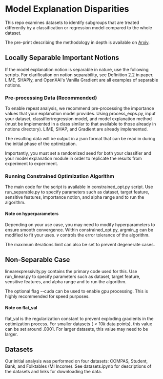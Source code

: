 # Model Explanation Disparities

This repo examines datasets to identify subgroups that are treated differently by a classification or regression model
compared to the whole dataset.

The pre-print describing the methodology in depth is available on [Arxiv](https://arxiv.org/abs/2303.01704).


## Locally Separable Important Notions

If the model explanation notion is separable in nature, use the following scripts. 
For clarification on notion separability, see Definition 2.2 in paper. LIME, SHAPly, and OpenXAI's Vanilla Gradient are
all examples of separable notions.

### Pre-processing Data (Recommended)

To enable repeat analysis, we recommend pre-processing the importance values that your explanation model provides.
Using process_exps.py, input your dataset, classifier/regression model, and model explanation method (must be implemented
in a class similar to that available to those already in notions directory). LIME, SHAP, and Gradient are already implemented.

The resulting data will be output in a json format that can be read in during the initial phase of the optimization.

Importantly, you must set a randomized seed for both your classifier and your model explanation module in order to replicate
the results from experiment to experiment.

### Running Constrained Optimization Algorithm

The main code for the script is available in constrained_opt.py script. Use run_separable.py to specify parameters
such as dataset, target feature, sensitive features, importance notion, and alpha range and to run the algorithm.

#### Note on hyperparameters

Depending on your use case, you may need to modify hyperparameters to ensure smooth convergence. Within constrained_opt.py,
argmin_g can be modified to fit your uses. $v$ controls the error tolerance of the algorithm.

The maximum iterations limit can also be set to prevent degenerate cases.


## Non-Separable Case

linearexpressivity.py contains the primary code used for this. Use run_linear.py to specify parameters
such as dataset, target feature, sensitive features, and alpha range and to run the algorithm.

The optional flag --cuda can be used to enable gpu processing. This is highly recommended for speed purposes.


#### Note on flat_val

flat_val is the regularization constant to prevent exploding gradients in the optimization
process. For smaller datasets ($<10k$ data points), this value can be set around $.0001$. For larger
datasets, this value may need to be larger.


## Datasets

Our initial analysis was performed on four datasets: COMPAS, Student, Bank, and Folktables (MI Income).
See datasets.ipynb for descriptions of the datasets and links for downloading the data.
